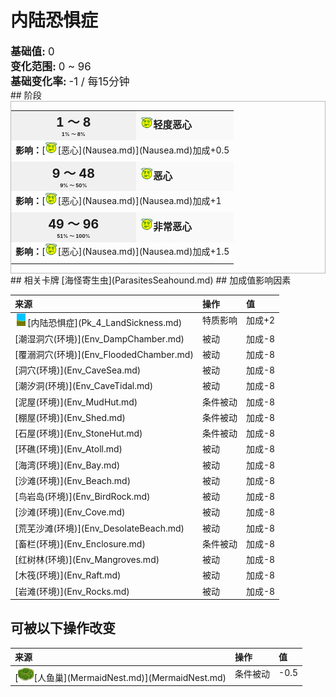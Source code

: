 # 内陆恐惧症  
  
<div style="font-size:1.2em"><b>基础值: </b> 0 </div>  
<div style="font-size:1.2em"><b>变化范围: </b> 0 ~ 96 </div>  
<div style="font-size:1.2em"><b>基础变化率: </b> -1 / 每15分钟 </div>  
## 阶段  
<div  style="border:1px solid #BBB"><table><tr style="height:2em;"><td style="background-color:#F0F0F0;text-align:center;width:180px;font-size:1.4em;font-weight:bold;vertical-align:middle;"><div>1 ～ 8<div><div style="font-size:0.4em">1% ～ 8%</div></td><td colspan=2 style="font-size:1.1em;vertical-align:middle;background-color:#F9F9F9;"><div><b><div style="width:20px;display:inline-block;text-align:center"><img decoding="async" src="../wiki/Sprite/Dizzy.png" href="a.md" style="max-width:20px;max-height:20px;"></div>轻度恶心</b></div><div style="font-size:0.8em;padding-top:4px;"></div></td></tr><tr><td colspan=2><b>影响：</b>[<div style="width:20px;display:inline-block;text-align:center"><img decoding="async" src="../wiki/Sprite/Dizzy.png" href="a.md" style="max-width:20px;max-height:20px;"></div>[恶心](Nausea.md)](Nausea.md)加成+0.5</td></tr><tr><td colspan=2></td></tr><tr style="height:2em;"><td style="background-color:#F0F0F0;text-align:center;width:180px;font-size:1.4em;font-weight:bold;vertical-align:middle;"><div>9 ～ 48<div><div style="font-size:0.4em">9% ～ 50%</div></td><td colspan=2 style="font-size:1.1em;vertical-align:middle;background-color:#F9F9F9;"><div><b><div style="width:20px;display:inline-block;text-align:center"><img decoding="async" src="../wiki/Sprite/Dizzy.png" href="a.md" style="max-width:20px;max-height:20px;"></div>恶心</b></div><div style="font-size:0.8em;padding-top:4px;"></div></td></tr><tr><td colspan=2><b>影响：</b>[<div style="width:20px;display:inline-block;text-align:center"><img decoding="async" src="../wiki/Sprite/Dizzy.png" href="a.md" style="max-width:20px;max-height:20px;"></div>[恶心](Nausea.md)](Nausea.md)加成+1</td></tr><tr><td colspan=2></td></tr><tr style="height:2em;"><td style="background-color:#F0F0F0;text-align:center;width:180px;font-size:1.4em;font-weight:bold;vertical-align:middle;"><div>49 ～ 96<div><div style="font-size:0.4em">51% ～ 100%</div></td><td colspan=2 style="font-size:1.1em;vertical-align:middle;background-color:#F9F9F9;"><div><b><div style="width:20px;display:inline-block;text-align:center"><img decoding="async" src="../wiki/Sprite/Dizzy.png" href="a.md" style="max-width:20px;max-height:20px;"></div>非常恶心</b></div><div style="font-size:0.8em;padding-top:4px;"></div></td></tr><tr><td colspan=2><b>影响：</b>[<div style="width:20px;display:inline-block;text-align:center"><img decoding="async" src="../wiki/Sprite/Dizzy.png" href="a.md" style="max-width:20px;max-height:20px;"></div>[恶心](Nausea.md)](Nausea.md)加成+1.5</td></tr><tr><td colspan=2></td></tr></table></div>  
## 相关卡牌  
[海怪寄生虫](ParasitesSeahound.md)  
## 加成值影响因素  
<table class="table table-bordered" data-toggle="table"  ><thead style=""><tr ><th  style="text-align:left;vertical-align:top;"  >来源</th><th  style="text-align:left;vertical-align:top;"  >操作</th><th  style="text-align:left;vertical-align:top;"  >值</th></tr></thead><tr ><td  style="text-align:left;vertical-align:top;"  ><div style="width:20px;display:inline-block;text-align:center"><img decoding="async" src="../wiki/Sprite/GrasslandsEastern.png" href="a.md" style="max-width:20px;max-height:20px;"></div>[内陆恐惧症](Pk_4_LandSickness.md)</td><td  style="text-align:left;vertical-align:top;"  >特质影响</td><td  style="text-align:left;vertical-align:top;"  >加成+2</td></tr><tr ><td  style="text-align:left;vertical-align:top;"  >[潮湿洞穴(环境)](Env_DampChamber.md)</td><td  style="text-align:left;vertical-align:top;"  >被动</td><td  style="text-align:left;vertical-align:top;"  >加成-8</td></tr><tr ><td  style="text-align:left;vertical-align:top;"  >[覆溺洞穴(环境)](Env_FloodedChamber.md)</td><td  style="text-align:left;vertical-align:top;"  >被动</td><td  style="text-align:left;vertical-align:top;"  >加成-8</td></tr><tr ><td  style="text-align:left;vertical-align:top;"  >[洞穴(环境)](Env_CaveSea.md)</td><td  style="text-align:left;vertical-align:top;"  >被动</td><td  style="text-align:left;vertical-align:top;"  >加成-8</td></tr><tr ><td  style="text-align:left;vertical-align:top;"  >[潮汐洞(环境)](Env_CaveTidal.md)</td><td  style="text-align:left;vertical-align:top;"  >被动</td><td  style="text-align:left;vertical-align:top;"  >加成-8</td></tr><tr ><td  style="text-align:left;vertical-align:top;"  >[泥屋(环境)](Env_MudHut.md)</td><td  style="text-align:left;vertical-align:top;"  >条件被动</td><td  style="text-align:left;vertical-align:top;"  >加成-8</td></tr><tr ><td  style="text-align:left;vertical-align:top;"  >[棚屋(环境)](Env_Shed.md)</td><td  style="text-align:left;vertical-align:top;"  >条件被动</td><td  style="text-align:left;vertical-align:top;"  >加成-8</td></tr><tr ><td  style="text-align:left;vertical-align:top;"  >[石屋(环境)](Env_StoneHut.md)</td><td  style="text-align:left;vertical-align:top;"  >条件被动</td><td  style="text-align:left;vertical-align:top;"  >加成-8</td></tr><tr ><td  style="text-align:left;vertical-align:top;"  >[环礁(环境)](Env_Atoll.md)</td><td  style="text-align:left;vertical-align:top;"  >被动</td><td  style="text-align:left;vertical-align:top;"  >加成-8</td></tr><tr ><td  style="text-align:left;vertical-align:top;"  >[海湾(环境)](Env_Bay.md)</td><td  style="text-align:left;vertical-align:top;"  >被动</td><td  style="text-align:left;vertical-align:top;"  >加成-8</td></tr><tr ><td  style="text-align:left;vertical-align:top;"  >[沙滩(环境)](Env_Beach.md)</td><td  style="text-align:left;vertical-align:top;"  >被动</td><td  style="text-align:left;vertical-align:top;"  >加成-8</td></tr><tr ><td  style="text-align:left;vertical-align:top;"  >[鸟岩岛(环境)](Env_BirdRock.md)</td><td  style="text-align:left;vertical-align:top;"  >被动</td><td  style="text-align:left;vertical-align:top;"  >加成-8</td></tr><tr ><td  style="text-align:left;vertical-align:top;"  >[沙滩(环境)](Env_Cove.md)</td><td  style="text-align:left;vertical-align:top;"  >被动</td><td  style="text-align:left;vertical-align:top;"  >加成-8</td></tr><tr ><td  style="text-align:left;vertical-align:top;"  >[荒芜沙滩(环境)](Env_DesolateBeach.md)</td><td  style="text-align:left;vertical-align:top;"  >被动</td><td  style="text-align:left;vertical-align:top;"  >加成-8</td></tr><tr ><td  style="text-align:left;vertical-align:top;"  >[畜栏(环境)](Env_Enclosure.md)</td><td  style="text-align:left;vertical-align:top;"  >条件被动</td><td  style="text-align:left;vertical-align:top;"  >加成-8</td></tr><tr ><td  style="text-align:left;vertical-align:top;"  >[红树林(环境)](Env_Mangroves.md)</td><td  style="text-align:left;vertical-align:top;"  >被动</td><td  style="text-align:left;vertical-align:top;"  >加成-8</td></tr><tr ><td  style="text-align:left;vertical-align:top;"  >[木筏(环境)](Env_Raft.md)</td><td  style="text-align:left;vertical-align:top;"  >被动</td><td  style="text-align:left;vertical-align:top;"  >加成-8</td></tr><tr ><td  style="text-align:left;vertical-align:top;"  >[岩滩(环境)](Env_Rocks.md)</td><td  style="text-align:left;vertical-align:top;"  >被动</td><td  style="text-align:left;vertical-align:top;"  >加成-8</td></tr></tbody></table>  
  
## 可被以下操作改变  
<table class="table table-bordered" data-toggle="table"  ><thead style=""><tr ><th  style="text-align:left;vertical-align:top;"  >来源</th><th  style="text-align:left;vertical-align:top;"  >操作</th><th  style="text-align:left;vertical-align:top;"  data-sortable="true"  >值</th></tr></thead><tr ><td  style="text-align:left;vertical-align:top;"  >[<div style="width:25px;display:inline-block;text-align:center"><img decoding="async" src="../wiki/Sprite/MermaidNest.png" href="a.md" style="max-width:25px;max-height:25px;"></div>[人鱼巢](MermaidNest.md)](MermaidNest.md)</td><td  style="text-align:left;vertical-align:top;"  >条件被动</td><td  style="text-align:left;vertical-align:top;"  >-0.5</td></tr></tbody></table>  
  


<script>document.title="内陆恐惧症 - 卡牌生存百科 Card Survival Wiki";</script>